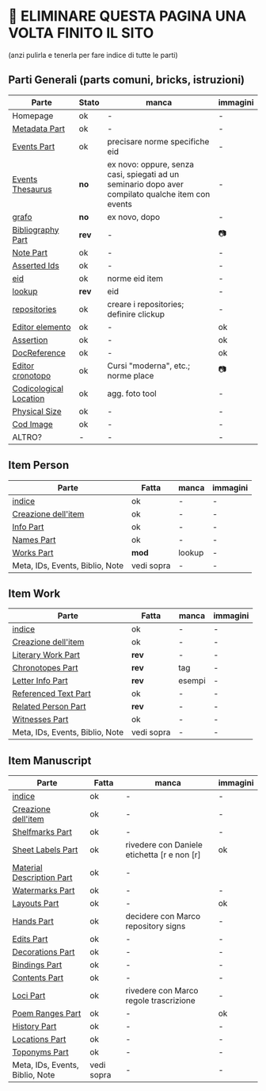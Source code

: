 # 🚧 ELIMINARE QUESTA PAGINA UNA VOLTA FINITO IL SITO
(anzi pulirla e tenerla per fare indice di tutte le parti)


## Parti Generali (parts comuni, bricks, istruzioni)
|Parte|Stato|manca|immagini|  
|-------------|----------|-----------|-----------|    
|Homepage|ok|-|-|
|[Metadata Part](Metadata_Part.md)|ok|-|-|
|[Events Part](Events_Part.md)|ok|precisare norme specifiche eid|-|
|[Events Thesaurus](Events_Thesaurus.md)|**no**|ex novo: oppure, senza casi, spiegati ad un seminario dopo aver compilato qualche item con events|-|
|[grafo](semantic_graph.md)|**no**|ex novo, dopo|-|
|[Bibliography Part](External_Bibliography_Part.md)|**rev**|-|📷|
|[Note Part](Note_Part.md)|ok|-|-|
|[Asserted Ids](Asserted_Ids_Brick.md)|ok|-|-|
|[eid](identifiers.md)|ok|norme eid item|-|
|[lookup](lookup.md)|**rev**|eid|-|
|[repositories](repository.md)|ok|creare i repositories; definire clickup|-|
|[Editor elemento](Editor_Brick.md)|ok|-|ok|
|[Assertion](Assertion_Brick.md)|ok|-|ok|
|[DocReference](Docref_Brick.md)|ok|-|ok|
|[Editor cronotopo](Asserted_Chronotope_Brick.md)|ok|Cursi "moderna", etc.; norme place|📷|
|[Codicological Location](Cod_Location_Brick.md)|ok|agg. foto tool|-|
|[Physical Size](Physical_Size_Brick.md)|ok|-|-|
|[Cod Image](Cod_Image_Brick.md)|ok|-|-|
|ALTRO?|-|-|-| |


## Item Person
|Parte|Fatta|manca|immagini|  
|-------------|----------|-----------|-----------|  
|[indice](Item_Person_Index.md)|ok|-|-|
|[Creazione dell'item](Item_Person_Metadata.md)|ok|-|-|
|[Info Part](Person_Info_Part.md)|ok|-|-|
|[Names Part](Names_Part.md)|ok|-|-|
|[Works Part](Person_Works_Part.md)|**mod**|lookup|-|
|Meta, IDs, Events, Biblio, Note|vedi sopra|-|-| |

## Item Work
|Parte|Fatta|manca|immagini|  
|-------------|----------|-----------|-----------|    
|[indice](Item_Work_Index.md)|ok|-|-|
|[Creazione dell'item](Item_Work_Metadata.md)|ok|-|-|
|[Literary Work Part](Literary_Work_Part.md)|**rev**|-|-|
|[Chronotopes Part](Asserted_Chronotope_Part.md)|**rev**|tag|-|
|[Letter Info Part](Letter_Info_Part.md)|**rev**|esempi|-|
|[Referenced Text Part](Referenced_Text_Part.md)|ok|-|-|
|[Related Person Part](Related_Person_Part.md)|**rev**|-|-|
|[Witnesses Part](Witnesses_Part.md)|ok|-|-|
|Meta, IDs, Events, Biblio, Note|vedi sopra|-|-| |

## Item Manuscript
|Parte|Fatta|manca|immagini|  
|-------------|----------|-----------|-----------|    
|[indice](Item_Manuscript_Index.md)|ok|-|-|
|[Creazione dell'item](Item_Manuscript_Metadata.md)|ok|-|-|
|[Shelfmarks Part](Shelfmarks_Part.md)|ok|-|-|
|[Sheet Labels Part](Sheet_Labels_Part.md)|ok|rivedere con Daniele etichetta [r e non [r] |ok|
|[Material Description Part](Material_Description_Part.md)|ok|-|
|[Watermarks Part](Watermarks_Part.md)|ok|-|-|
|[Layouts Part](Layouts_Part.md)|ok|-|ok|
|[Hands Part](Hands_Part.md)|ok|decidere con Marco repository signs|-|
|[Edits Part](Edits_Part.md)|ok|-|-|
|[Decorations Part](Decorations_Part.md)|ok|-|-|
|[Bindings Part](Bindings_Part.md)|ok|-|-|
|[Contents Part](Contents_Part.md)|ok|-|-|
|[Loci Part](Loci_Part.md)|ok|rivedere con Marco regole trascrizione|-|
|[Poem Ranges Part](Poem_Ranges_Part.md)|ok|-|ok|
|[History Part](History_Part.md)|ok|-|-|
|[Locations Part](Locations_Part.md)|ok|-|-|
|[Toponyms Part](Toponyms_Part.md)|ok|-|-|
|Meta, IDs, Events, Biblio, Note|vedi sopra|-|-| |

